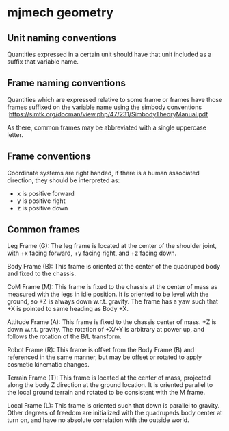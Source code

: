 # mjmech geometry #

## Unit naming conventions ##

Quantities expressed in a certain unit should have that unit included
as a suffix that variable name.

## Frame naming conventions ##

Quantities which are expressed relative to some frame or frames have those frames suffixed on the variable name using the simbody conventions :https://simtk.org/docman/view.php/47/231/SimbodyTheoryManual.pdf

As there, common frames may be abbreviated with a single uppercase
letter.

## Frame conventions ##

Coordinate systems are right handed, if there is a human associated
direction, they should be interpreted as:

* x is positive forward
* y is positive right
* z is positive down

## Common frames ##

Leg Frame (G): The leg frame is located at the center of the shoulder
joint, with +x facing forward, +y facing right, and +z facing down.

Body Frame (B): This frame is oriented at the center of the quadruped
body and fixed to the chassis.

CoM Frame (M): This frame is fixed to the chassis at the center of
mass as measured with the legs in idle position.  It is oriented to be
level with the ground, so +Z is always down w.r.t. gravity.  The frame
has a yaw such that +X is pointed to same heading as Body +X.

Attitude Frame (A): This frame is fixed to the chassis center of mass.
+Z is down w.r.t. gravity.  The rotation of +X/+Y is arbitrary at
power up, and follows the rotation of the B/L transform.

Robot Frame (R): This frame is offset from the Body Frame (B) and
referenced in the same manner, but may be offset or rotated to apply
cosmetic kinematic changes.

Terrain Frame (T): This frame is located at the center of mass,
projected along the body Z direction at the ground location.  It is
oriented parallel to the local ground terrain and rotated to be
consistent with the M frame.

Local Frame (L): This frame is oriented such that down is parallel to
gravity.  Other degrees of freedom are initialized with the quadrupeds
body center at turn on, and have no absolute correlation with the
outside world.
